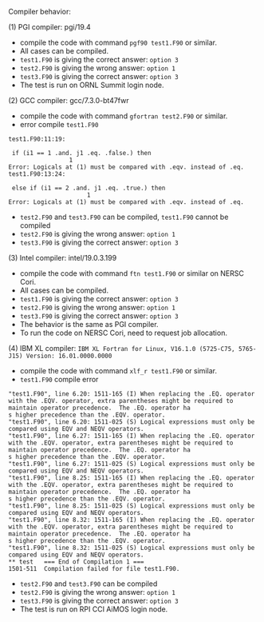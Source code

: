 Compiler behavior:

(1) PGI compiler: pgi/19.4
 - compile the code with command `pgf90 test1.F90` or similar.
 - All cases can be compiled.
 - `test1.F90` is giving the correct answer: `option 3`
 - `test2.F90` is giving the wrong answer: `option 1`
 - `test3.F90` is giving the correct answer: `option 3`
 - The test is run on ORNL Summit login node.

(2) GCC compiler: gcc/7.3.0-bt47fwr 
 - compile the code with command `gfortran test2.F90` or similar.
 - error compile `test1.F90`
  ```
  test1.F90:11:19:

   if (i1 == 1 .and. j1 .eq. .false.) then
                   1
Error: Logicals at (1) must be compared with .eqv. instead of .eq.
test1.F90:13:24:

   else if (i1 == 2 .and. j1 .eq. .true.) then
                        1
Error: Logicals at (1) must be compared with .eqv. instead of .eq.
  ```
 - `test2.F90` and `test3.F90` can be compiled, `test1.F90` cannot be compiled
 - `test2.F90` is giving the wrong answer: `option 1`
 - `test3.F90` is giving the correct answer: `option 3`


(3) Intel compiler: intel/19.0.3.199
 - compile the code with command `ftn test1.F90` or similar on NERSC Cori.
 - All cases can be compiled.
 - `test1.F90` is giving the correct answer: `option 3`
 - `test2.F90` is giving the wrong answer: `option 1`
 - `test3.F90` is giving the correct answer: `option 3`
 - The behavior is the same as PGI compiler. 
 - To run the code on NERSC Cori, need to request job allocation. 

(4) IBM XL compiler: `IBM XL Fortran for Linux, V16.1.0 (5725-C75, 5765-J15) Version: 16.01.0000.0000`
 - compile the code with command `xlf_r test1.F90` or similar.
 - `test1.F90` compile error
```
"test1.F90", line 6.20: 1511-165 (I) When replacing the .EQ. operator with the .EQV. operator, extra parentheses might be required to maintain operator precedence.  The .EQ. operator ha
s higher precedence than the .EQV. operator.
"test1.F90", line 6.20: 1511-025 (S) Logical expressions must only be compared using EQV and NEQV operators.
"test1.F90", line 6.27: 1511-165 (I) When replacing the .EQ. operator with the .EQV. operator, extra parentheses might be required to maintain operator precedence.  The .EQ. operator ha
s higher precedence than the .EQV. operator.
"test1.F90", line 6.27: 1511-025 (S) Logical expressions must only be compared using EQV and NEQV operators.
"test1.F90", line 8.25: 1511-165 (I) When replacing the .EQ. operator with the .EQV. operator, extra parentheses might be required to maintain operator precedence.  The .EQ. operator ha
s higher precedence than the .EQV. operator.
"test1.F90", line 8.25: 1511-025 (S) Logical expressions must only be compared using EQV and NEQV operators.
"test1.F90", line 8.32: 1511-165 (I) When replacing the .EQ. operator with the .EQV. operator, extra parentheses might be required to maintain operator precedence.  The .EQ. operator ha
s higher precedence than the .EQV. operator.
"test1.F90", line 8.32: 1511-025 (S) Logical expressions must only be compared using EQV and NEQV operators.
** test   === End of Compilation 1 ===
1501-511  Compilation failed for file test1.F90.
```
 - `test2.F90` and `test3.F90` can be compiled
 - `test2.F90` is giving the wrong answer: `option 1`
 - `test3.F90` is giving the correct answer: `option 3`
  - The test is run on RPI CCI AiMOS login node.
